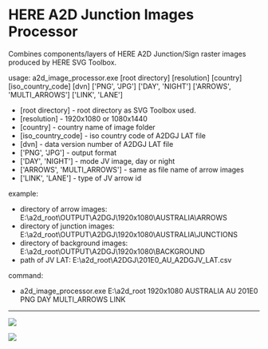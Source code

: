 # HERE A2D Junction Images Processor
Combines components/layers of HERE A2D Junction/Sign raster images produced by HERE SVG Toolbox.

usage: a2d_image_processor.exe [root directory] [resolution] [country] [iso_country_code] [dvn] ['PNG', 'JPG'] ['DAY', 'NIGHT'] ['ARROWS', 'MULTI_ARROWS'] ['LINK', 'LANE']
* [root directory] - root directory as SVG Toolbox used.
* [resolution] - 1920x1080 or 1080x1440
* [country] - country name of image folder
* [iso_country_code] - iso country code of A2DGJ LAT file
* [dvn] - data version number of A2DGJ LAT file
* ['PNG', 'JPG'] - output format
* ['DAY', 'NIGHT'] - mode JV image, day or night
* ['ARROWS', 'MULTI_ARROWS'] - same as file name of arrow images
* ['LINK', 'LANE'] - type of JV arrow id

example:
* directory of arrow images: E:\a2d_root\OUTPUT\A2DGJ\1920x1080\AUSTRALIA\ARROWS
* directory of junction images: E:\a2d_root\OUTPUT\A2DGJ\1920x1080\AUSTRALIA\JUNCTIONS
* directory of background images: E:\a2d_root\OUTPUT\A2DGJ\1920x1080\BACKGROUND
* path of JV LAT: E:\a2d_root\A2DGJ\201E0_AU_A2DGJV_LAT.csv

command:
* a2d_image_processor.exe E:\a2d_root 1920x1080 AUSTRALIA AU 201E0 PNG DAY MULTI_ARROWS LINK

----------------------------------

![](https://i.imgur.com/MJZnfHn.jpg)

![](https://i.imgur.com/Z3kfjCH.jpg)
